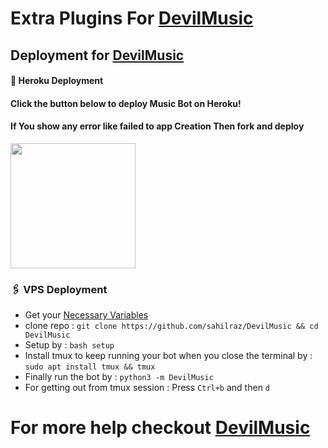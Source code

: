 # Extra Plugins For [DevilMusic](https://github.com/sahilraz/DevilMusic)


## Deployment for [DevilMusic](https://github.com/sahilraz/DevilMusic)

#### 🚀 Heroku Deployment

<h4>Click the button below to deploy Music Bot on Heroku!</h4>    
<h4>If You show any error like failed to app Creation Then fork and deploy </h4>
<a href="https://dashboard.heroku.com/new?template=https://github.com//sahilraz/DevilMusic"><img src="https://img.shields.io/badge/Deploy%20To%20Heroku-teal?style=for-the-badge&logo=heroku" width="200""/></a>


### 🖇 VPS Deployment
- Get your [Necessary Variables](https://github.com/sahilraz/DevilMusic/blob/master/sample.env)
- clone repo : `git clone https://github.com/sahilraz/DevilMusic && cd DevilMusic`
- Setup by : `bash setup`
- Install tmux to keep running your bot when you close the terminal by :
`sudo apt install tmux && tmux`
- Finally run the bot by :
`python3 -m DevilMusic`
- For getting out from tmux session : Press `Ctrl+b` and then `d`<br>


# For more help checkout [DevilMusic](https://github.com/sahilraz/DevilMusic)

